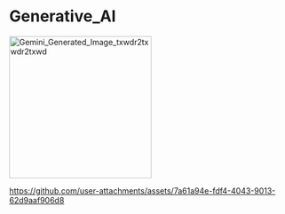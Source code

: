 # Generative_AI

<img width="256" height="256" alt="Gemini_Generated_Image_txwdr2txwdr2txwd" src="https://github.com/user-attachments/assets/7626e6d1-98c2-4b22-b53a-9eae57ad4ff4" />


https://github.com/user-attachments/assets/7a61a94e-fdf4-4043-9013-62d9aaf906d8

